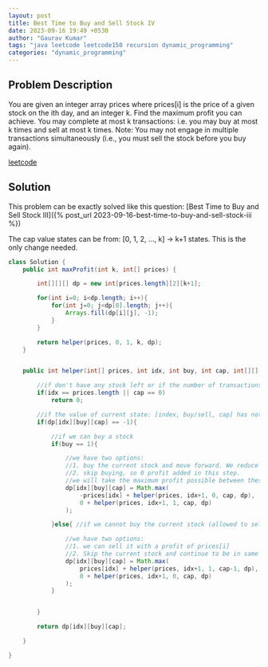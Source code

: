 ```yaml
---
layout: post
title: Best Time to Buy and Sell Stock IV
date: 2023-09-16 19:49 +0530
author: "Gaurav Kumar"
tags: "java leetcode leetcode150 recursion dynamic_programming"
categories: "dynamic_programming"
---
```


## Problem Description

You are given an integer array prices where prices[i] is the price of a given stock on the ith day, and an integer k.
Find the maximum profit you can achieve. You may complete at most k transactions: i.e. you may buy at most k times and sell at most k times.
Note: You may not engage in multiple transactions simultaneously (i.e., you must sell the stock before you buy again).

[leetcode](https://leetcode.com/problems/best-time-to-buy-and-sell-stock-iv/description/)

## Solution

This problem can be exactly solved like this question: [Best Time to Buy and Sell Stock III]({% post_url 2023-09-16-best-time-to-buy-and-sell-stock-iii %})

The cap value states can be from: [0, 1, 2, ..., k] -> k+1 states. This is the only change needed.

```java
class Solution {
    public int maxProfit(int k, int[] prices) {

        int[][][] dp = new int[prices.length][2][k+1];

        for(int i=0; i<dp.length; i++){
            for(int j=0; j<dp[0].length; j++){
                Arrays.fill(dp[i][j], -1);
            }
        }

        return helper(prices, 0, 1, k, dp);
    }


    public int helper(int[] prices, int idx, int buy, int cap, int[][][] dp){

        //if don't have any stock left or if the number of transactions left is 0, return 0
        if(idx == prices.length || cap == 0)
            return 0;

        //if the value of current state: [index, buy/sell, cap] has not been computed previously
        if(dp[idx][buy][cap] == -1){

            //if we can buy a stock
            if(buy == 1){

                //we have two options:
                //1. buy the current stock and move forward. We reduce the profit by prices[idx] since we will be investing that much.
                //2. skip buying, so 0 profit added in this step.
                //we will take the maximum profit possible between these two options
                dp[idx][buy][cap] = Math.max(
                    -prices[idx] + helper(prices, idx+1, 0, cap, dp),
                    0 + helper(prices, idx+1, 1, cap, dp)
                );

            }else{ //if we cannot buy the current stock (allowed to sell)

                //we have two options:
                //1. we can sell it with a profit of prices[i]
                //2. Skip the current stock and continue to be in same state (not buy)
                dp[idx][buy][cap] = Math.max(
                    prices[idx] + helper(prices, idx+1, 1, cap-1, dp),
                    0 + helper(prices, idx+1, 0, cap, dp)
                );
            }


        }

        return dp[idx][buy][cap];

    }

}
```

